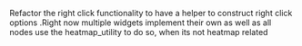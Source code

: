 Refactor the right click functionality to have a helper to construct right click options .Right now multiple widgets implement their own as well as all nodes use the heatmap_utility to do so, when its not heatmap related